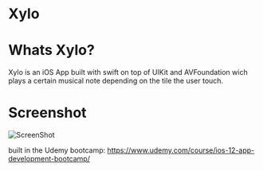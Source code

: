 # Xylo
# Whats Xylo?
Xylo is an iOS App built with swift on top of UIKit and AVFoundation wich plays a certain musical note depending on the tile the user touch.

# Screenshot
![ScreenShot](https://user-images.githubusercontent.com/60990368/88295547-d9bc2600-ccfd-11ea-8b24-708473d45e2e.png)

built in the Udemy bootcamp: https://www.udemy.com/course/ios-12-app-development-bootcamp/
